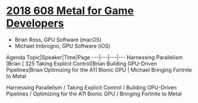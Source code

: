 
# [2018 608 Metal for Game Developers](https://developer.apple.com/videos/play/wwdc2018/607)


- Brian Ross, GPU Software (macOS) 
- Michael Imbrogno, GPU Software (iOS)


Agenda
Topic|Speaker|Time|Page
---|---|---|---
Harnessing Parallelism |Brian | 325
Taking Explicit Control|Brian
Building GPU-Driven Pipelines|Brian
Optimizing for the A11 Bionic GPU | Michael
Bringing Fortnite to Metal


Harnessing Parallelism /  Taking Explicit Control / Building GPU-Driven Pipelines / Optimizing for the A11 Bionic GPU / Bringing Fortnite to Metal